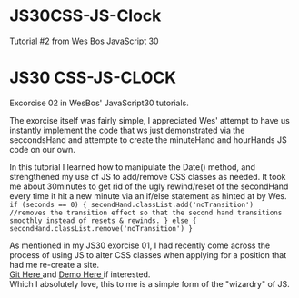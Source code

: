 # JS30CSS-JS-Clock
Tutorial #2 from Wes Bos JavaScript 30


# JS30 CSS-JS-CLOCK
Excorcise 02 in WesBos' JavaScript30 tutorials. 

The exorcise itself was fairly simple, I appreciated Wes' attempt to have us instantly implement the code that ws just demonstrated via the seccondsHand and attempte to create the minuteHand and hourHands JS code on our own. 

In this tutorial I learned how to manipulate the Date() method, and strengthened my use of JS to add/remove CSS classes as needed. It took me about 30minutes to get rid of the ugly rewind/reset of the secondHand every time it hit a new minute via an if/else statement as hinted at by Wes.
<Code>
 if (seconds == 0) {
    secondHand.classList.add('noTransition') //removes the transition effect so that the second hand transitions smoothly instead of resets & rewinds. 
 } else {
    secondHand.classList.remove('noTransition')
 }
</code>

As mentioned in my JS30 exorcise 01, I had recently come across the process of using JS to alter CSS classes when applying for a position that had me re-create a site. 
<br><a href="https://github.com/NikRowe/NickGameSite-MaterializeCSS"> Git Here </a> and <a href="https://nickalodeongamesite.netlify.app/"> Demo Here </a> if interested.<br>
Which I absolutely love, this to me is a simple form of the "wizardry" of JS. 
